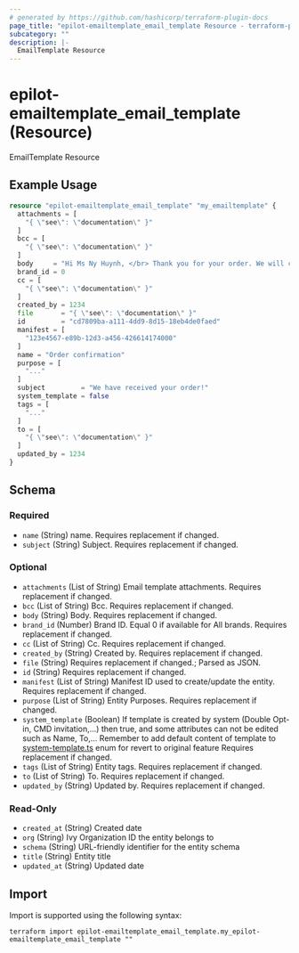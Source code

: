 ```yaml
---
# generated by https://github.com/hashicorp/terraform-plugin-docs
page_title: "epilot-emailtemplate_email_template Resource - terraform-provider-epilot-emailtemplate"
subcategory: ""
description: |-
  EmailTemplate Resource
---
```


# epilot-emailtemplate_email_template (Resource)

EmailTemplate Resource

## Example Usage

```terraform
resource "epilot-emailtemplate_email_template" "my_emailtemplate" {
  attachments = [
    "{ \"see\": \"documentation\" }"
  ]
  bcc = [
    "{ \"see\": \"documentation\" }"
  ]
  body     = "Hi Ms Ny Huynh, </br> Thank you for your order. We will contact you shortly"
  brand_id = 0
  cc = [
    "{ \"see\": \"documentation\" }"
  ]
  created_by = 1234
  file       = "{ \"see\": \"documentation\" }"
  id         = "cd7809ba-a111-4dd9-8d15-18eb4de0faed"
  manifest = [
    "123e4567-e89b-12d3-a456-426614174000"
  ]
  name = "Order confirmation"
  purpose = [
    "..."
  ]
  subject         = "We have received your order!"
  system_template = false
  tags = [
    "..."
  ]
  to = [
    "{ \"see\": \"documentation\" }"
  ]
  updated_by = 1234
}
```

<!-- schema generated by tfplugindocs -->
## Schema

### Required

- `name` (String) name. Requires replacement if changed.
- `subject` (String) Subject. Requires replacement if changed.

### Optional

- `attachments` (List of String) Email template attachments. Requires replacement if changed.
- `bcc` (List of String) Bcc. Requires replacement if changed.
- `body` (String) Body. Requires replacement if changed.
- `brand_id` (Number) Brand ID. Equal 0 if available for All brands. Requires replacement if changed.
- `cc` (List of String) Cc. Requires replacement if changed.
- `created_by` (String) Created by. Requires replacement if changed.
- `file` (String) Requires replacement if changed.; Parsed as JSON.
- `id` (String) Requires replacement if changed.
- `manifest` (List of String) Manifest ID used to create/update the entity. Requires replacement if changed.
- `purpose` (List of String) Entity Purposes. Requires replacement if changed.
- `system_template` (Boolean) If template is created by system (Double Opt-in, CMD invitation,...) then true, and some attributes can not be edited such as Name, To,...
Remember to add default content of template to [system-template.ts](https://gitlab.com/e-pilot/product/email-templates/svc-email-templates-api/-/blob/main/lambda/HandlerFunction/src/enum/system-template.ts) enum for revert to original feature
Requires replacement if changed.
- `tags` (List of String) Entity tags. Requires replacement if changed.
- `to` (List of String) To. Requires replacement if changed.
- `updated_by` (String) Updated by. Requires replacement if changed.

### Read-Only

- `created_at` (String) Created date
- `org` (String) Ivy Organization ID the entity belongs to
- `schema` (String) URL-friendly identifier for the entity schema
- `title` (String) Entity title
- `updated_at` (String) Updated date

## Import

Import is supported using the following syntax:

```shell
terraform import epilot-emailtemplate_email_template.my_epilot-emailtemplate_email_template ""
```
